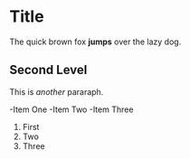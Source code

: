 # Title 
The quick brown fox **jumps** over the lazy dog.

## Second Level
This is *another* pararaph.

-Item One
-Item Two
-Item Three

1. First
2. Two 
3. Three
